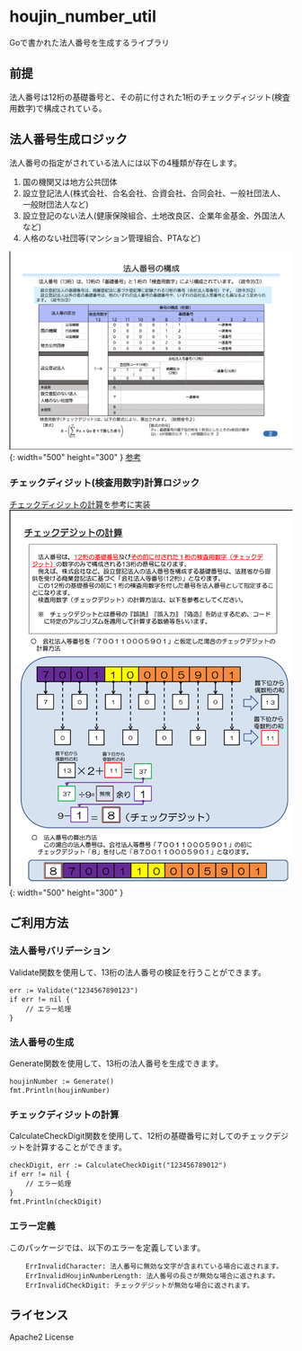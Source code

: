 # houjin_number_util
Goで書かれた法人番号を生成するライブラリ

## 前提
法人番号は12桁の基礎番号と、その前に付された1桁のチェックディジット(検査用数字)で構成されている。

## 法人番号生成ロジック

法人番号の指定がされている法人には以下の4種類が存在します。

1. 国の機関又は地方公共団体
2. 設立登記法人(株式会社、合名会社、合資会社、合同会社、一般社団法人、一般財団法人など)
3. 設立登記のない法人(健康保険組合、土地改良区、企業年金基金、外国法人など)
4. 人格のない社団等(マンション管理組合、PTAなど)

![法人番号の構成](houjinnumber.png){: width="500" height="300" }
[参考](https://www.houjin-bangou.nta.go.jp/documents/houjinbangounokousei.pdf)


### チェックディジット(検査用数字)計算ロジック
[チェックディジットの計算](https://www.houjin-bangou.nta.go.jp/documents/checkdigit.pdf)を参考に実装
![チェックディジット計算方法](checkdigit.png){: width="500" height="300" }


## ご利用方法
### 法人番号バリデーション
Validate関数を使用して、13桁の法人番号の検証を行うことができます。
```
err := Validate("1234567890123")
if err != nil {
    // エラー処理
}
```

### 法人番号の生成
Generate関数を使用して、13桁の法人番号を生成できます。
```
houjinNumber := Generate()
fmt.Println(houjinNumber)
```


### チェックディジットの計算
CalculateCheckDigit関数を使用して、12桁の基礎番号に対してのチェックデジットを計算することができます。

```
checkDigit, err := CalculateCheckDigit("123456789012")
if err != nil {
    // エラー処理
}
fmt.Println(checkDigit)
```

### エラー定義

このパッケージでは、以下のエラーを定義しています。
```
    ErrInvalidCharacter: 法人番号に無効な文字が含まれている場合に返されます。
    ErrInvalidHoujinNumberLength: 法人番号の長さが無効な場合に返されます。
    ErrInvalidCheckDigit: チェックデジットが無効な場合に返されます。
```
## ライセンス
Apache2 License
